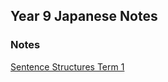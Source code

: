 <head>
  <title>Year 9 Japanese Notes</title>
</head>
<body>
  <h2>Year 9 Japanese Notes</h2>
  <h3>Notes</h3>
  <p><a href="https://shan-mei.github.io/shanmeis-notes/notes/year-9/japanese/sentence-structures.html">Sentence Structures Term 1</a></p>
</body>